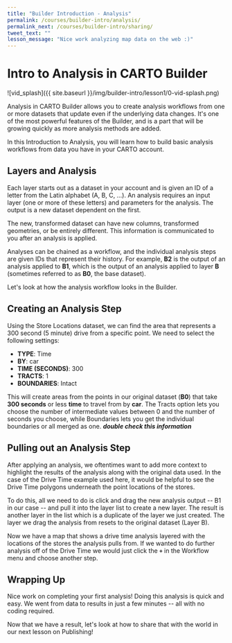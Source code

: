 ```yaml
---
title: "Builder Introduction - Analysis"
permalink: /courses/builder-intro/analysis/
permalink_next: /courses/builder-intro/sharing/
tweet_text: ""
lesson_message: "Nice work analyzing map data on the web :)"
---
```


# Intro to Analysis in CARTO Builder

![vid_splash]({{ site.baseurl }}/img/builder-intro/lesson1/0-vid-splash.png)

Analysis in CARTO Builder allows you to create analysis workflows from one or more datasets that update even if the underlying data changes. It's one of the most powerful features of the Builder, and is a part that will be growing quickly as more analysis methods are added.

In this Introduction to Analysis, you will learn how to build basic analysis workflows from data you have in your CARTO account.

## Layers and Analysis

Each layer starts out as a dataset in your account and is given an ID of a letter from the Latin alphabet (A, B, C, ...). An analysis requires an input layer (one or more of these letters) and parameters for the analysis. The output is a new dataset dependent on the first.

The new, transformed dataset can have new columns, transformed geometries, or be entirely different. This information is communicated to you after an analysis is applied.

Analyses can be chained as a workflow, and the individual analysis steps are given IDs that represent their history. For example, **B2** is the output of an analysis applied to **B1**, which is the output of an analysis applied to layer **B** (sometimes referred to as **B0**, the base dataset).

Let's look at how the analysis workflow looks in the Builder.

## Creating an Analysis Step

Using the Store Locations dataset, we can find the area that represents a 300 second (5 minute) drive from a specific point. We need to select the following settings:

* **TYPE**: Time
* **BY**: car
* **TIME (SECONDS)**: 300
* **TRACTS**: 1
* **BOUNDARIES**: Intact

This will create areas from the points in our original dataset (**B0**) that take **300 seconds** or less **time** to travel from by **car**. The Tracts option lets you choose the number of intermediate values between 0 and the number of seconds you choose, while Boundaries lets you get the individual boundaries or all merged as one. **_double check this information_**

## Pulling out an Analysis Step

After applying an analysis, we oftentimes want to add more context to highlight the results of the analysis along with the original data used. In the case of the Drive Time example used here, it would be helpful to see the Drive Time polygons underneath the point locations of the stores.

To do this, all we need to do is click and drag the new analysis output -- B1 in our case -- and pull it into the layer list to create a new layer. The result is another layer in the list which is a duplicate of the layer we just created. The layer we drag the analysis from resets to the original dataset (Layer B).

Now we have a map that shows a drive time analysis layered with the locations of the stores the analysis pulls from. If we wanted to do further analysis off of the Drive Time we would just click the **`+`** in the Workflow menu and choose another step.

## Wrapping Up

Nice work on completing your first analysis! Doing this analysis is quick and easy. We went from data to results in just a few minutes -- all with no coding required.

Now that we have a result, let's look at how to share that with the world in our next lesson on Publishing!
